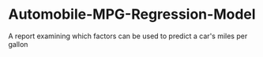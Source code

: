 # Automobile-MPG-Regression-Model
A report examining which factors can be used to predict a car's miles per gallon
